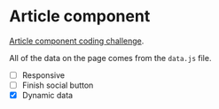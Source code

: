 # Article component

[Article component coding challenge](https://www.frontendmentor.io/challenges/article-preview-component-dYBN_pYFT).

All of the data on the page comes from the `data.js` file.

- [ ] Responsive
- [ ] Finish social button
- [x] Dynamic data
